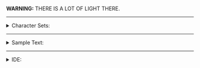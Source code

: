 **WARNING:** THERE IS A LOT OF LIGHT THERE.

---

<details>
<summary> Character Sets: </summary>

![NULL](Screenshot/Chars.png)

</details>

---

<details>
<summary> Sample Text: </summary>

![NULL](Screenshot/Text.png)

</details>

---

<details>
<summary> IDE: </summary>

![NULL](Screenshot/IDE.png)

</details>
